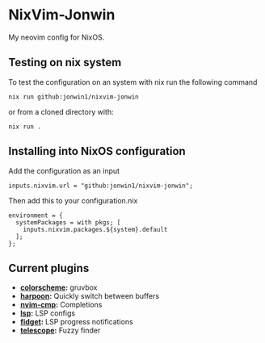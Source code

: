 # NixVim-Jonwin

My neovim config for NixOS.

## Testing on nix system
To test the configuration on an system with nix run the following command

```
nix run github:jonwin1/nixvim-jonwin
```
or from a cloned directory with:
```
nix run .
```

## Installing into NixOS configuration

Add the configuration as an input

```
inputs.nixvim.url = "github:jonwin1/nixvim-jonwin";
```

Then add this to your configuration.nix

```
environment = {
  systemPackages = with pkgs; [
    inputs.nixvim.packages.${system}.default
  ];
};
```

## Current plugins

- **[colorscheme](config/color.nix):** gruvbox
- **[harpoon](config/harpoon.nix):** Quickly switch between buffers
- **[nvim-cmp](config/cmp.nix):** Completions
- **[lsp](config/lsp.nix):** LSP configs
- **[fidget](config/fidget.nix):** LSP progress notifications
- **[telescope](config/telescope.nix):** Fuzzy finder

